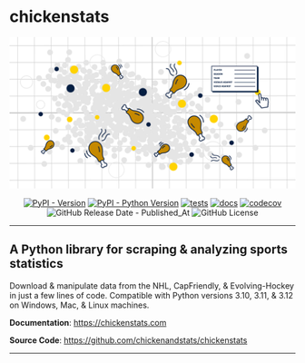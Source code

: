 # chickenstats

<div style="text-align: center;">

![Hero image - scatter plot with drumsticks and tooltips](assets/hero_white.png)

[![PyPI - Version](https://img.shields.io/pypi/v/chickenstats?color=BrightGreen)](https://pypi.org/project/chickenstats)
[![PyPI - Python Version](https://img.shields.io/pypi/pyversions/chickenstats?color=BrightGreen)](https://pypi.org/project/chickenstats)
[![tests](https://github.com/chickenandstats/chickenstats/actions/workflows/tests.yml/badge.svg)](https://github.com/chickenandstats/chickenstats/actions/workflows/tests.yml)
[![docs](https://github.com/chickenandstats/chickenstats/actions/workflows/docs.yml/badge.svg)](https://github.com/chickenandstats/chickenstats/actions/workflows/docs.yml)
[![codecov](https://codecov.io/gh/chickenandstats/chickenstats/graph/badge.svg?token=Z1ETX5L8FL)](https://codecov.io/gh/chickenandstats/chickenstats)
![GitHub Release Date - Published_At](https://img.shields.io/github/release-date/chickenandstats/chickenstats?color=BrightGreen)
![GitHub License](https://img.shields.io/github/license/chickenandstats/chickenstats?color=BrightGreen)

</div>

---

## A Python library for scraping & analyzing sports statistics

Download & manipulate data from the NHL, CapFriendly, & Evolving-Hockey in just a few lines of code.
Compatible with Python versions 3.10, 3.11, & 3.12 on Windows, Mac, & Linux machines. 

**Documentation**: <a href="https://chickenstats.com" target="_blank">https://chickenstats.com</a>

**Source Code**: <a href="https://github.com/chickenandstats/chickenstats" target="_blank">https://github.com/chickenandstats/chickenstats</a>

---

 

